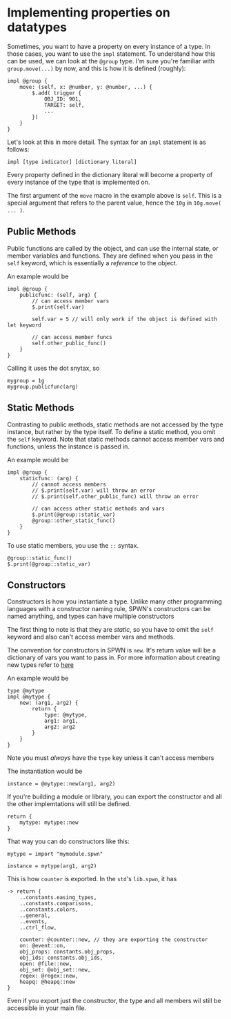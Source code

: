 # Implementing properties on datatypes

Sometimes, you want to have a property on every instance of a type. In those cases, you want to use the `impl` statement.
To understand how this can be used, we can look at the `@group` type. I'm sure you're familiar with `group.move(...)` by now, and this is how it is defined (roughly):

```spwn
impl @group {
    move: (self, x: @number, y: @number, ...) {
        $.add( trigger {
            OBJ_ID: 901,
            TARGET: self,
            ...
        })
    }
}
```

Let's look at this in more detail. The syntax for an `impl` statement is as follows:

```
impl [type indicator] [dictionary literal]
```

Every property defined in the dictionary literal will become a property of every instance of the type that is implemented on.

The first argument of the `move` macro in the example above is `self`. This is a special argument that refers to the parent value, hence the `10g` in `10g.move( ... )`.

## Public Methods

Public functions are called by the object, and can use the internal state, or member variables and functions. They are defined when you pass in the `self` keyword, which is essentially a *reference* to the object. 

An example would be 

```spwn
impl @group {
    publicfunc: (self, arg) {
        // can access member vars
        $.print(self.var)

        self.var = 5 // will only work if the object is defined with let keyword
        
        // can access member funcs
        self.other_public_func()
    }
}
```

Calling it uses the dot snytax, so

```
mygroup = 1g
mygroup.publicfunc(arg)
```

## Static Methods

Contrasting to public methods, static methods are not accessed by the type instance, but rather by the type itself. To define a static method, you omit the `self` keyword. Note that static methods cannot access member vars and functions, unless the instance is passed in.

An example would be 

```spwn
impl @group {
    staticfunc: (arg) {
        // cannot access members
        // $.print(self.var) will throw an error
        // $.print(self.other_public_func) will throw an error

        // can access other static methods and vars
        $.print(@group::static_var)
        @group::other_static_func()
    }
}
```

To use static members, you use the `::` syntax.

```spwn
@group::static_func()
$.print(@group::static_var)
```

## Constructors

Constructors is how you instantiate a type. Unlike many other programming languages with a constructor naming rule, SPWN's constructors can be named anything, and types can have multiple constructors

The first thing to note is that they are *static*, so you have to omit the `self` keyword and also can't access member vars and methods.

The convention for constructors in SPWN is `new`. It's return value will be a dictionary of vars you want to pass in. For more information about creating new types refer to [here](/advancedspwn/1types.md)

An example would be

```spwn
type @mytype
impl @mytype {
    new: (arg1, arg2) {
        return {
            type: @mytype,
            arg1: arg1,
            arg2: arg2
        }
    }
}
```

Note you must *always* have the `type` key unless it can't access members

The instantiation would be

```spwn
instance = @mytype::new(arg1, arg2)
```

If you're building a module or library, you can export the constructor and all the other implemtations will still be defined.

```spwn
return {
    mytype: mytype::new
}
```

That way you can do constructors like this:

```spwn
mytype = import "mymodule.spwn"

instance = mytype(arg1, arg2)
```

This is how `counter` is exported. In the `std`'s `lib.spwn`, it has

```spwn
-> return {
    ..constants.easing_types,
    ..constants.comparisons,
    ..constants.colors,
    ..general,
    ..events,
    ..ctrl_flow,

    counter: @counter::new, // they are exporting the constructor
    on: @event::on,
    obj_props: constants.obj_props,
    obj_ids: constants.obj_ids,
    open: @file::new,
    obj_set: @obj_set::new,
    regex: @regex::new,
    heapq: @heapq::new
}
```

Even if you export just the constructor, the type and all members wil still be accessible in your main file.